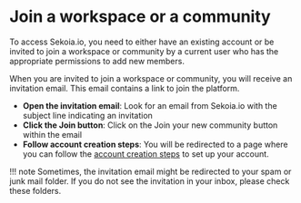 # Join a workspace or a community 

To access Sekoia.io, you need to either have an existing account or be invited to join a workspace or community by a current user who has the appropriate permissions to add new members.

When you are invited to join a workspace or community, you will receive an invitation email. This email contains a link to join the platform.

- **Open the invitation email**: Look for an email from Sekoia.io with the subject line indicating an invitation
- **Click the Join button**: Click on the Join your new community button within the email
- **Follow account creation steps**: You will be redirected to a page where you can follow the [account creation steps](create_account.md) to set up your account.

!!! note
    Sometimes, the invitation email might be redirected to your spam or junk mail folder. If you do not see the invitation in your inbox, please check these folders.